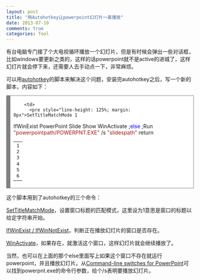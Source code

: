 ```yaml
---
layout: post
title: "用Autohotkey让powerpoint幻灯片一直播放"
date: 2013-07-10
comments: true
categories: Tool
---
```

<p>有台电脑专门接了个大电视循环播放一个幻灯片，但是有时候会弹出一些对话框，比如windows要更新之类的，这样的话powerpoint就不是active的进城了，这样幻灯片就会停下来，还需要人去手动点一下，非常麻烦。</p>  <p>可以用<a href="http://www.autohotkey.com/">autohotkey</a>的脚本来解决这个问题，安装完autohotkey之后，写一个新的脚本，内容如下：</p>  <div style="border-bottom: gray 0.1em solid; border-left: gray 0.8em solid; padding-bottom: 0.2em; padding-left: 0.6em; width: auto; padding-right: 0.6em; background: #ffffff; overflow: auto; border-top: gray 0.1em solid; border-right: gray 0.1em solid; padding-top: 0.2em">   <table><tbody>       <tr>         <td>           <pre style="line-height: 125%; margin: 0px">1
2
3
4
5
6</pre>
        </td>

        <td>
          <pre style="line-height: 125%; margin: 0px">SetTitleMatchMode 1
IfWinExist PowerPoint Slide Show
	WinActivate
;<span style="color: #0000ff">else</span>
	;Run <span style="color: #a31515">&quot;powerpointpath/POWERPNT.EXE&quot;</span> /s <span style="color: #a31515">&quot;slidespath&quot;</span>
return</pre>
        </td>
      </tr>
    </tbody></table>
</div>


这个脚本用到了autohotkey的三个命令：

<p><a href="http://www.autohotkey.com/docs/commands/SetTitleMatchMode.htm">SetTitleMatchMode</a>，设置窗口标题的匹配模式，这里设为1意思是窗口的标题以给定字符串开始。</p>

<p><a href="http://www.autohotkey.com/docs/commands/IfWinExist.htm">IfWinExist / IfWinNotExist</a>，判断正在播放幻灯片的窗口是否存在。</p>

<p><a href="http://www.autohotkey.com/docs/commands/WinActivate.htm">WinActivate</a>，如果存在，就激活这个窗口，这样幻灯片就会继续播放了。</p>

<p>当然，也可以在上面的那个else里面写上如果这个窗口不存在就运行powerpoint，并且播放幻灯片。从<a href="http://office.microsoft.com/en-us/powerpoint-help/command-line-switches-for-powerpoint-2007-and-the-powerpoint-viewer-2007-HA010153889.aspx">Command-line switches for PowerPoint</a>可以找到powerpnt.exe的命令行参数，给个/s表明要播放幻灯片。</p>
